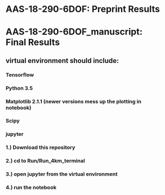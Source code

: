 # AAS-18-290-6DOF:  Preprint Results
# AAS-18-290-6DOF_manuscript:   Final Results
## virtual environment should include:
### Tensorflow 
### Python 3.5
### Matplotlib 2.1.1  (newer versions mess up the plotting in notebook)
### Scipy
### jupyter

### 1.) Download this repository
### 2.) cd to Run/Run_4km_terminal
### 3.) open jupyter from the virtual environment
### 4.) run the notebook
